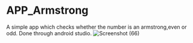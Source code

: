 # APP_Armstrong
A simple app which checks whether the number is an armstrong,even or odd. 
Done through android studio.
![Screenshot (66)](https://user-images.githubusercontent.com/83054615/150748033-06129ff9-1c1f-4739-a637-3beb3d4af4b6.png)
